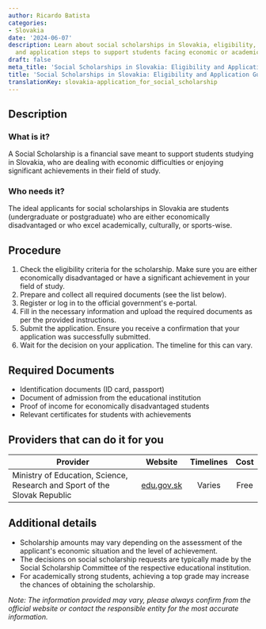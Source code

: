 ```yaml
---
author: Ricardo Batista
categories:
- Slovakia
date: '2024-06-07'
description: Learn about social scholarships in Slovakia, eligibility, required documents,
  and application steps to support students facing economic or academic challenges.
draft: false
meta_title: 'Social Scholarships in Slovakia: Eligibility and Application Guide'
title: 'Social Scholarships in Slovakia: Eligibility and Application Guide'
translationKey: slovakia-application_for_social_scholarship
---
```



## Description
### What is it?
A Social Scholarship is a financial save meant to support students studying in Slovakia, who are dealing with economic difficulties or enjoying significant achievements in their field of study.

### Who needs it?
The ideal applicants for social scholarships in Slovakia are students (undergraduate or postgraduate) who are either economically disadvantaged or who excel academically, culturally, or sports-wise.

## Procedure
1. Check the eligibility criteria for the scholarship. Make sure you are either economically disadvantaged or have a significant achievement in your field of study.
2. Prepare and collect all required documents (see the list below).
3. Register or log in to the official government's e-portal.
4. Fill in the necessary information and upload the required documents as per the provided instructions.
5. Submit the application. Ensure you receive a confirmation that your application was successfully submitted.
6. Wait for the decision on your application. The timeline for this can vary.

## Required Documents
- Identification documents (ID card, passport)
- Document of admission from the educational institution 
- Proof of income for economically disadvantaged students
- Relevant certificates for students with achievements

## Providers that can do it for you

| Provider        |     Website                  |     Timelines    |       Cost      |
| --------------- | ---------------------------- |  :-------------: | :-------------: |
| Ministry of Education, Science, Research and Sport of the Slovak Republic |  [edu.gov.sk](https://www.minedu.sk/)   |      Varies      |        Free       |

## Additional details
- Scholarship amounts may vary depending on the assessment of the applicant's economic situation and the level of achievement.
- The decisions on social scholarship requests are typically made by the Social Scholarship Committee of the respective educational institution.
- For academically strong students, achieving a top grade may increase the chances of obtaining the scholarship. 

_Note: The information provided may vary, please always confirm from the official website or contact the responsible entity for the most accurate information._